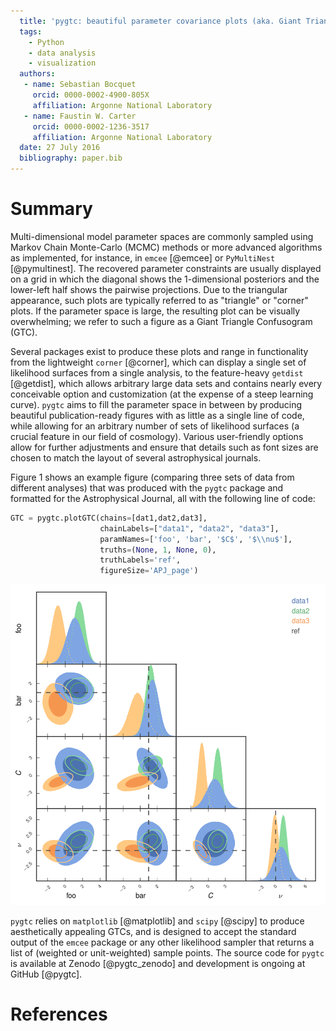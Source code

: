 ```yaml
---
  title: 'pygtc: beautiful parameter covariance plots (aka. Giant Triangle Confusograms)'
  tags:
    - Python
    - data analysis
    - visualization
  authors:
   - name: Sebastian Bocquet
     orcid: 0000-0002-4900-805X
     affiliation: Argonne National Laboratory
   - name: Faustin W. Carter
     orcid: 0000-0002-1236-3517
     affiliation: Argonne National Laboratory
  date: 27 July 2016
  bibliography: paper.bib
---
```


# Summary

Multi-dimensional model parameter spaces are commonly sampled using Markov Chain Monte-Carlo (MCMC) methods or more advanced algorithms as implemented, for instance, in `emcee` [@emcee] or `PyMultiNest` [@pymultinest]. The recovered parameter constraints are usually displayed on a grid in which the diagonal shows the 1-dimensional posteriors and the lower-left half shows the pairwise projections. Due to the triangular appearance, such plots are typically referred to as "triangle" or "corner" plots. If the parameter space is large, the resulting plot can be visually overwhelming; we refer to such a figure as a Giant Triangle Confusogram (GTC).

Several packages exist to produce these plots and range in functionality from the lightweight `corner` [@corner], which can display a single set of likelihood surfaces from a single analysis, to the feature-heavy `getdist` [@getdist], which allows arbitrary large data sets and contains nearly every conceivable option and customization (at the expense of a steep learning curve). `pygtc` aims to fill the parameter space in between by producing beautiful publication-ready figures with as little as a single line of code, while allowing for an arbitrary number of sets of likelihood surfaces (a crucial feature in our field of cosmology). Various user-friendly options allow for further adjustments and ensure that details such as font sizes are chosen to match the layout of several astrophysical journals.

Figure 1 shows an example figure (comparing three sets of data from different analyses) that was produced with the `pygtc` package and formatted for the Astrophysical Journal, all with the following line of code:

```python
GTC = pygtc.plotGTC(chains=[dat1,dat2,dat3],
                    chainLabels=["data1", "data2", "data3"],
                    paramNames=['foo', 'bar', '$C$', '$\\nu$'],
                    truths=(None, 1, None, 0),
                    truthLabels='ref',
                    figureSize='APJ_page')
```

![A GTC produced by *pygtc*.](GTC.png)

`pygtc` relies on `matplotlib` [@matplotlib] and `scipy` [@scipy] to produce aesthetically appealing GTCs, and is designed to accept the standard output of the `emcee` package or any other likelihood sampler that returns a list of (weighted or unit-weighted) sample points. The source code for `pygtc` is available at Zenodo [@pygtc_zenodo] and development is ongoing at GitHub [@pygtc].

# References
